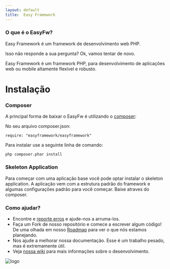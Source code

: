 ```yaml
---
layout: default
title:  Easy Framework
---
```

### O que é o EasyFw?
Easy Framework é um framework de desenvolvimento web PHP.

Isso não responde a sua pergunta?
Ok, vamos tentar de novo.

Easy Framework é um framework PHP, para desenvolvimento de aplicações web ou mobile altamente flexível e robusto.

# Instalação
### Composer
A principal forma de baixar o EasyFw é utilizando o [composer](http://getcomposer.org):

No seu arquivo composer.json:

```
require: "easyframework/easyframework"
```

Para instalar use a seguinte linha de comando:
```
php composer.phar install
```

### Skeleton Application
Para começar com uma aplicação base você pode optar instalar o skeleton application. A aplicação vem com a estrutura padrão do framework e algumas configurações padrão para você começar. Baixe atraves do composer.

### Como ajudar?
* Encontre e [reporte erros](https://github.com/LellysInformatica/EasyFramework/issues) e ajude-nos a arruma-los.
* Faça um Fork de nosso repositório e comece a escrever algum código! De uma olhada em nosso [Roadmap](https://github.com/LellysInformatica/EasyFramework/wiki/Roadmap) para ver o que nós estamos planejando. 
* Nos ajude a melhorar nossa documentação. Esse é um trabalho pesado, mas é extremamente útil.
* Veja [nossa wiki](https://github.com/LellysInformatica/EasyFramework/wiki) para mais informações sobre o desenvolvimento.

![logo](http://i2.wp.com/easyframework.net/site/wp-content/uploads/2012/05/logo_easy1.png)